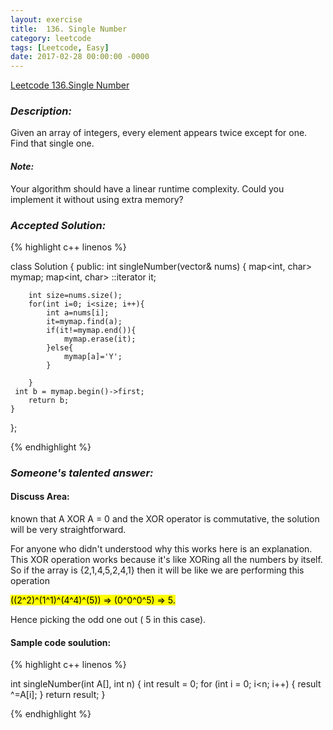 ```yaml
---
layout: exercise
title:  136. Single Number
category: leetcode
tags: [Leetcode, Easy]
date: 2017-02-28 00:00:00 -0000
---
```


[Leetcode 136.Single Number](https://leetcode.com/problems/single-number/)

### *Description:*

Given an array of integers, every element appears twice except for one. Find that single one.

#### *Note:*
Your algorithm should have a linear runtime complexity. Could you implement it without using extra memory? 

### *Accepted Solution:*
{% highlight c++ linenos %}

class Solution {
public:
    int singleNumber(vector<int>& nums) {
        map<int, char> mymap;
        map<int, char> ::iterator it;

        int size=nums.size();
        for(int i=0; i<size; i++){
            int a=nums[i];
            it=mymap.find(a);
            if(it!=mymap.end()){
                mymap.erase(it);
            }else{
                mymap[a]='Y';
            }
            
        }
     int b = mymap.begin()->first;
        return b;
    }
};


{% endhighlight %}

### *Someone's talented answer:*
#### Discuss Area:
known that A XOR A = 0 and the XOR operator is commutative, the solution will be very straightforward.

For anyone who didn't understood why this works here is an explanation. This XOR operation works because it's like XORing all the numbers by itself. So if the array is {2,1,4,5,2,4,1} then it will be like we are performing this operation


<mark>((2^2)^(1^1)^(4^4)^(5)) => (0^0^0^5) => 5.</mark>


Hence picking the odd one out ( 5 in this case).

#### Sample code soulution:

{% highlight c++ linenos %}

int singleNumber(int A[], int n) {
    int result = 0;
    for (int i = 0; i<n; i++)
    {
		result ^=A[i];
    }
	return result;
}


{% endhighlight %}
